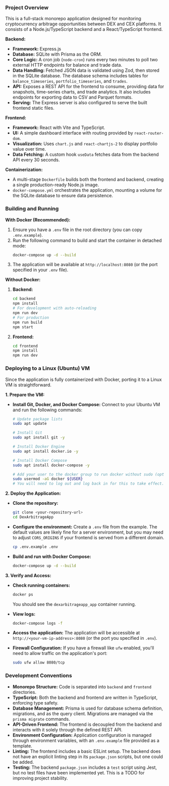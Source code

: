 ### Project Overview

This is a full-stack monorepo application designed for monitoring cryptocurrency arbitrage opportunities between DEX and CEX platforms. It consists of a Node.js/TypeScript backend and a React/TypeScript frontend.

**Backend:**

- **Framework:** Express.js
- **Database:** SQLite with Prisma as the ORM.
- **Core Logic:** A cron job (`node-cron`) runs every two minutes to poll two external HTTP endpoints for balance and trade data.
- **Data Handling:** Fetched JSON data is validated using Zod, then stored in the SQLite database. The database schema includes tables for `balance_timeseries`, `portfolio_timeseries`, and `trades`.
- **API:** Exposes a REST API for the frontend to consume, providing data for snapshots, time-series charts, and trade analytics. It also includes endpoints for exporting data to CSV and Parquet formats.
- **Serving:** The Express server is also configured to serve the built frontend static files.

**Frontend:**

- **Framework:** React with Vite and TypeScript.
- **UI:** A simple dashboard interface with routing provided by `react-router-dom`.
- **Visualization:** Uses `chart.js` and `react-chartjs-2` to display portfolio value over time.
- **Data Fetching:** A custom hook `useData` fetches data from the backend API every 30 seconds.

**Containerization:**

- A multi-stage `Dockerfile` builds both the frontend and backend, creating a single production-ready Node.js image.
- `docker-compose.yml` orchestrates the application, mounting a volume for the SQLite database to ensure data persistence.

### Building and Running

**With Docker (Recommended):**

1.  Ensure you have a `.env` file in the root directory (you can copy `.env.example`).
2.  Run the following command to build and start the container in detached mode:
    ```bash
    docker-compose up -d --build
    ```
3.  The application will be available at `http://localhost:8080` (or the port specified in your `.env` file).

**Without Docker:**

1.  **Backend:**
    ```bash
    cd backend
    npm install
    # For development with auto-reloading
    npm run dev
    # For production
    npm run build
    npm start
    ```
2.  **Frontend:**
    ```bash
    cd frontend
    npm install
    npm run dev
    ```

### Deploying to a Linux (Ubuntu) VM

Since the application is fully containerized with Docker, porting it to a Linux VM is straightforward.

**1. Prepare the VM:**

- **Install Git, Docker, and Docker Compose:** Connect to your Ubuntu VM and run the following commands:
  ```bash
  # Update package lists
  sudo apt update

  # Install Git
  sudo apt install git -y

  # Install Docker Engine
  sudo apt install docker.io -y

  # Install Docker Compose
  sudo apt install docker-compose -y

  # Add your user to the docker group to run docker without sudo (optional)
  sudo usermod -aG docker ${USER}
  # You will need to log out and log back in for this to take effect.
  ```

**2. Deploy the Application:**

- **Clone the repository:**
  ```bash
  git clone <your-repository-url>
  cd DexArbitrageApp
  ```

- **Configure the environment:** Create a `.env` file from the example. The default values are likely fine for a server environment, but you may need to adjust `CORS_ORIGINS` if your frontend is served from a different domain.
  ```bash
  cp .env.example .env
  ```

- **Build and run with Docker Compose:**
  ```bash
  docker-compose up -d --build
  ```

**3. Verify and Access:**

- **Check running containers:**
  ```bash
  docker ps
  ```
  You should see the `dexarbitrageapp_app` container running.

- **View logs:**
  ```bash
  docker-compose logs -f
  ```

- **Access the application:** The application will be accessible at `http://<your-vm-ip-address>:8080` (or the port you specified in `.env`).

- **Firewall Configuration:** If you have a firewall like `ufw` enabled, you'll need to allow traffic on the application's port:
  ```bash
  sudo ufw allow 8080/tcp
  ```

### Development Conventions

- **Monorepo Structure:** Code is separated into `backend` and `frontend` directories.
- **TypeScript:** Both the backend and frontend are written in TypeScript, enforcing type safety.
- **Database Management:** Prisma is used for database schema definition, migrations, and as the query client. Migrations are managed via the `prisma migrate` commands.
- **API-Driven Frontend:** The frontend is decoupled from the backend and interacts with it solely through the defined REST API.
- **Environment Configuration:** Application configuration is managed through environment variables, with an `.env.example` file provided as a template.
- **Linting:** The frontend includes a basic ESLint setup. The backend does not have an explicit linting step in its `package.json` scripts, but one could be added.
- **Testing:** The backend `package.json` includes a `test` script using Jest, but no test files have been implemented yet. This is a TODO for improving project stability.
